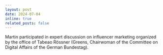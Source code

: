 ```yaml
---
layout: post
date: 2024-07-04
inline: true
related_posts: false
---
```


Martin participated in expert discussion on influencer marketing organized by the office of Tabeao Rössner (Greens, Chairwoman of the Committee on Digital Affairs of the German Bundestag).